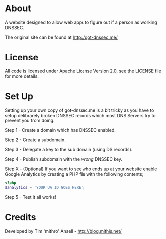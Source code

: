About
=========================================================================
A website designed to allow web apps to figure out if a person as working
DNSSEC.

The original site can be found at http://got-dnssec.me/

License
=========================================================================
All code is licensed under Apache License Version 2.0, see the LICENSE
file for more details.

Set Up
=========================================================================
Setting up your own copy of got-dnssec.me is a bit tricky as you have to setup
delibrarely broken DNSSEC records which most DNS Servers try to prevent you
from doing.


Step 1 - Create a domain which has DNSSEC enabled.

Step 2 - Create a subdomain.

Step 3 - Delegate a key to the sub domain (using DS records).

Step 4 - Publish subdomain with the *wrong* DNSSEC key.

Step X - (Optional) If you want to see who ends up at your website
	 enable Google Analytics by creating a PHP file with the
         following contents;

```php
<?php
$analytics = 'YOUR UA ID GOES HERE';
```

Step 5 - Test it all works!

Credits 
=========================================================================
Developed by Tim 'mithro' Ansell - http://blog.mithis.net/

